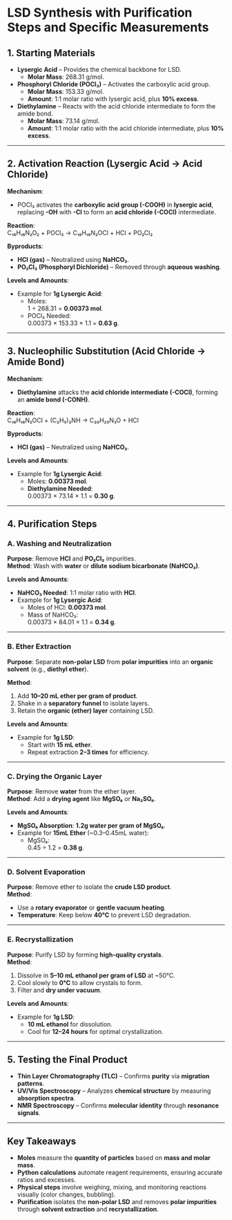 # **LSD Synthesis with Purification Steps and Specific Measurements**

## **1. Starting Materials**  
- **Lysergic Acid** – Provides the chemical backbone for LSD.  
  - **Molar Mass**: 268.31 g/mol.  
- **Phosphoryl Chloride (POCl₃)** – Activates the carboxylic acid group.  
  - **Molar Mass**: 153.33 g/mol.  
  - **Amount**: 1:1 molar ratio with lysergic acid, plus **10% excess**.  
- **Diethylamine** – Reacts with the acid chloride intermediate to form the amide bond.  
  - **Molar Mass**: 73.14 g/mol.  
  - **Amount**: 1:1 molar ratio with the acid chloride intermediate, plus **10% excess**.  

---

## **2. Activation Reaction (Lysergic Acid → Acid Chloride)**  
**Mechanism**:  
- POCl₃ activates the **carboxylic acid group (-COOH)** in **lysergic acid**, replacing **-OH** with **-Cl** to form an **acid chloride (-COCl)** intermediate.  

**Reaction**:  
C₁₆H₁₆N₂O₂ + POCl₃ → C₁₆H₁₆N₂OCl + HCl + PO₂Cl₂  

**Byproducts**:  
- **HCl (gas)** – Neutralized using **NaHCO₃**.  
- **PO₂Cl₂ (Phosphoryl Dichloride)** – Removed through **aqueous washing**.  

**Levels and Amounts**:  
- Example for **1g Lysergic Acid**:  
  - Moles:  
    1 ÷ 268.31 = **0.00373 mol**.  
  - POCl₃ Needed:  
    0.00373 × 153.33 × 1.1 = **0.63 g**.  

---

## **3. Nucleophilic Substitution (Acid Chloride → Amide Bond)**  
**Mechanism**:  
- **Diethylamine** attacks the **acid chloride intermediate (-COCl)**, forming an **amide bond (-CONH)**.  

**Reaction**:  
C₁₆H₁₆N₂OCl + (C₂H₅)₂NH → C₂₀H₂₅N₃O + HCl  

**Byproducts**:  
- **HCl (gas)** – Neutralized using **NaHCO₃**.  

**Levels and Amounts**:  
- Example for **1g Lysergic Acid**:  
  - Moles: **0.00373 mol**.  
  - **Diethylamine Needed**:  
    0.00373 × 73.14 × 1.1 = **0.30 g**.  

---

## **4. Purification Steps**  

### **A. Washing and Neutralization**  
**Purpose**: Remove **HCl** and **PO₂Cl₂** impurities.  
**Method**: Wash with **water** or **dilute sodium bicarbonate (NaHCO₃)**.  

**Levels and Amounts**:  
- **NaHCO₃ Needed**: 1:1 molar ratio with **HCl**.  
- Example for **1g Lysergic Acid**:  
  - Moles of HCl: **0.00373 mol**.  
  - Mass of NaHCO₃:  
    0.00373 × 84.01 × 1.1 = **0.34 g**.  

---

### **B. Ether Extraction**  
**Purpose**: Separate **non-polar LSD** from **polar impurities** into an **organic solvent** (e.g., **diethyl ether**).  

**Method**:  
1. Add **10–20 mL ether per gram of product**.  
2. Shake in a **separatory funnel** to isolate layers.  
3. Retain the **organic (ether) layer** containing LSD.  

**Levels and Amounts**:  
- Example for **1g LSD**:  
  - Start with **15 mL ether**.  
  - Repeat extraction **2–3 times** for efficiency.  

---

### **C. Drying the Organic Layer**  
**Purpose**: Remove **water** from the ether layer.  
**Method**: Add a **drying agent** like **MgSO₄** or **Na₂SO₄**.  

**Levels and Amounts**:  
- **MgSO₄ Absorption**: **1.2g water per gram of MgSO₄**.  
- Example for **15mL Ether** (~0.3–0.45mL water):  
  - MgSO₄:  
    0.45 ÷ 1.2 = **0.38 g**.  

---

### **D. Solvent Evaporation**  
**Purpose**: Remove ether to isolate the **crude LSD product**.  
**Method**:  
- Use a **rotary evaporator** or **gentle vacuum heating**.  
- **Temperature**: Keep below **40°C** to prevent LSD degradation.  

---

### **E. Recrystallization**  
**Purpose**: Purify LSD by forming **high-quality crystals**.  
**Method**:  
1. Dissolve in **5–10 mL ethanol per gram of LSD** at ~50°C.  
2. Cool slowly to **0°C** to allow crystals to form.  
3. Filter and **dry under vacuum**.  

**Levels and Amounts**:  
- Example for **1g LSD**:  
  - **10 mL ethanol** for dissolution.  
  - Cool for **12–24 hours** for optimal crystallization.  

---

## **5. Testing the Final Product**  
- **Thin Layer Chromatography (TLC)** – Confirms **purity** via **migration patterns**.  
- **UV/Vis Spectroscopy** – Analyzes **chemical structure** by measuring **absorption spectra**.  
- **NMR Spectroscopy** – Confirms **molecular identity** through **resonance signals**.  

---

## **Key Takeaways**  
- **Moles** measure the **quantity of particles** based on **mass and molar mass**.  
- **Python calculations** automate reagent requirements, ensuring accurate ratios and excesses.  
- **Physical steps** involve weighing, mixing, and monitoring reactions visually (color changes, bubbling).  
- **Purification** isolates the **non-polar LSD** and removes **polar impurities** through **solvent extraction** and **recrystallization**.  
